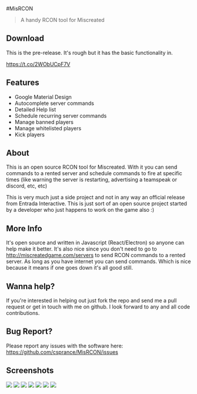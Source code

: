 #MisRCON
> A handy RCON tool for Miscreated

## Download
This is the pre-release. It's rough but it has the basic functionality in. 

https://t.co/2WObUCpF7V


## Features
* Google Material Design
* Autocomplete server commands
* Detailed Help list
* Schedule recurring server commands
* Manage banned players
* Manage whitelisted players
* Kick players

## About
This is an open source RCON tool for Miscreated. With it you can send commands to a rented server and schedule commands to fire at specific times (like warning the server is restarting, advertising a teamspeak or discord, etc, etc)


This is very much just a side project and not in any way an official release from Entrada Interactive. This is just sort of an open source project started by a developer who just happens to work on the game also :)




## More Info
It's open source and written in Javascript (React/Electron) so anyone can help make it better. It's also nice since you don't need to go to http://miscreatedgame.com/servers to send RCON commands to a rented server. As long as you have internet you can send commands. Which is nice because it means if one goes down it's all good still.

## Wanna help?
If you're interested in helping out just fork the repo and send me a pull request or get in touch with me on github. I look forward to any and all code contributions.


## Bug Report?
Please report any issues with the software here: https://github.com/csprance/MisRCON/issues

## Screenshots
![](http://www.csprance.com/shots/2016-12-07_21-55-548aad9111-c619-4d9f-bd07-b20f4c69f248.png)
![](http://www.csprance.com/shots/2016-12-07_21-56-479a7d6332-17b6-4ce7-b7d7-56f2d2dc9ee0.png)
![](http://www.csprance.com/shots/2016-12-07_21-57-27c1506c2f-9f46-411d-b6d2-a2d41c6029d3.png)
![](http://www.csprance.com/shots/2016-12-07_21-57-50a53967dd-f056-4ef0-a54e-78911b75a496.png)
![](http://www.csprance.com/shots/2016-12-07_21-59-10a0066b2c-2e0f-4f4f-a5c3-0315af279b85.png)
![](http://www.csprance.com/shots/2016-12-10_04-40-57aa45abbf-23ed-47c4-8547-d1723a56eae4.png)
![](http://www.csprance.com/shots/2016-12-10_04-41-09a63ed3fc-69ef-4595-a144-c26bb2634aec.png)
